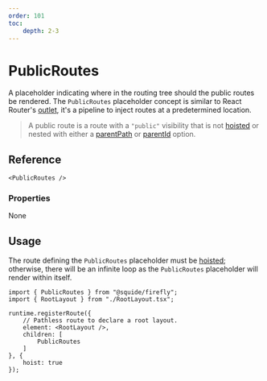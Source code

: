 ```yaml
---
order: 101
toc:
    depth: 2-3
---
```


# PublicRoutes

A placeholder indicating where in the routing tree should the public routes be rendered. The `PublicRoutes` placeholder concept is similar to React Router's [outlet](https://reactrouter.com/en/main/components/outlet), it's a pipeline to inject routes at a predetermined location.

> A public route is a route with a `"public"` visibility that is not [hoisted](../runtime/runtime-class.md#register-an-hoisted-route) or nested with either a [parentPath](../runtime/runtime-class.md#register-nested-routes) or [parentId](../runtime/runtime-class.md#register-a-route-with-an-id) option.

## Reference

```tsx
<PublicRoutes />
```

### Properties

None

## Usage

The route defining the `PublicRoutes` placeholder must be [hoisted](../runtime/runtime-class.md#register-an-hoisted-route); otherwise, there will be an infinite loop as the `PublicRoutes` placeholder will render within itself.

```tsx !#8,11 shell/src/register.tsx
import { PublicRoutes } from "@squide/firefly";
import { RootLayout } from "./RootLayout.tsx";

runtime.registerRoute({
    // Pathless route to declare a root layout.
    element: <RootLayout />,
    children: [
        PublicRoutes
    ]
}, {
    hoist: true
});
```
